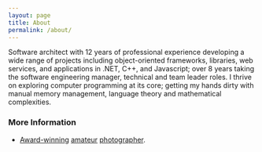 ```yaml
---
layout: page
title: About
permalink: /about/
---
```


Software architect with 12 years of professional experience developing a wide range of projects including object-oriented frameworks, libraries, web services, and applications in .NET, C++, and Javascript; over 8 years taking the software engineering manager, technical and team leader roles. I thrive on exploring computer programming at its core; getting my hands dirty with manual memory management, language theory and mathematical complexities.

### More Information

- [Award-winning](https://www.instagram.com/p/4XllYVrGNK3zm4b53yoMxige3E5geLrjaWRyg0/) [amateur](https://www.instagram.com/p/BA7tWKNrGCSGz1lJtXw7yAJZA0NreKN1nT-LtE0/) [photographer](https://www.instagram.com/p/BA8Ym7CrGIj8ESuMZOrd4XiERDSISEakjMZIg00/).

